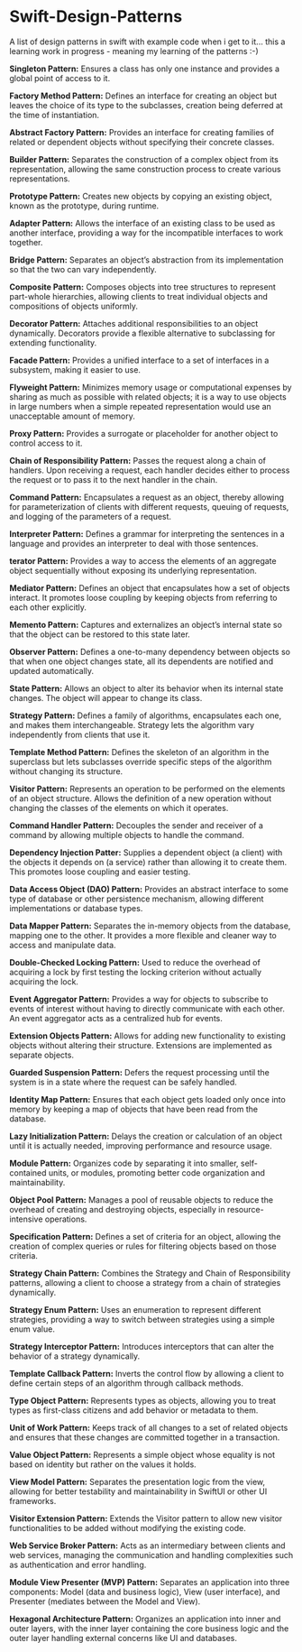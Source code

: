 # Swift-Design-Patterns

A list of design patterns in swift with example code when i get to it... this a learning work in progress - meaning my learning of the patterns :-)


**Singleton Pattern:**
Ensures a class has only one instance and provides a global point of access to it.
 
**Factory Method Pattern:**
Defines an interface for creating an object but leaves the choice of its type to the subclasses, creation being deferred at the time of instantiation.

**Abstract Factory Pattern:**
Provides an interface for creating families of related or dependent objects without specifying their concrete classes.

**Builder Pattern:**
Separates the construction of a complex object from its representation, allowing the same construction process to create various representations.

**Prototype Pattern:**
Creates new objects by copying an existing object, known as the prototype, during runtime.

**Adapter Pattern:**
Allows the interface of an existing class to be used as another interface, providing a way for the incompatible interfaces to work together.

**Bridge Pattern:**
	Separates an object’s abstraction from its implementation so that the two can vary independently.

**Composite Pattern:**
Composes objects into tree structures to represent part-whole hierarchies, allowing clients to treat individual objects and compositions of objects uniformly.

**Decorator Pattern:**
Attaches additional responsibilities to an object dynamically. Decorators provide a flexible alternative to subclassing for extending functionality.

**Facade Pattern:**
Provides a unified interface to a set of interfaces in a subsystem, making it easier to use.

**Flyweight Pattern:**
Minimizes memory usage or computational expenses by sharing as much as possible with related objects; it is a way to use objects in large numbers when a simple repeated representation would use an unacceptable amount of memory.

**Proxy Pattern:**
Provides a surrogate or placeholder for another object to control access to it.

**Chain of Responsibility Pattern:**
Passes the request along a chain of handlers. Upon receiving a request, each handler decides either to process the request or to pass it to the next handler in the chain.

**Command Pattern:**
Encapsulates a request as an object, thereby allowing for parameterization of clients with different requests, queuing of requests, and logging of the parameters of a request.

**Interpreter Pattern:**
Defines a grammar for interpreting the sentences in a language and provides an interpreter to deal with those sentences.

**terator Pattern:**
Provides a way to access the elements of an aggregate object sequentially without exposing its underlying representation.

**Mediator Pattern:**
Defines an object that encapsulates how a set of objects interact. It promotes loose coupling by keeping objects from referring to each other explicitly.

**Memento Pattern:**
Captures and externalizes an object’s internal state so that the object can be restored to this state later.

**Observer Pattern:**
Defines a one-to-many dependency between objects so that when one object changes state, all its dependents are notified and updated automatically.

**State Pattern:**
	Allows an object to alter its behavior when its internal state changes. The object will appear to change its class.

**Strategy Pattern:**
	Defines a family of algorithms, encapsulates each one, and makes them interchangeable. Strategy lets the algorithm vary independently from clients that use it.

**Template Method Pattern:**
Defines the skeleton of an algorithm in the superclass but lets subclasses override specific steps of the algorithm without changing its structure.

**Visitor Pattern:**
	Represents an operation to be performed on the elements of an object structure. Allows the definition of a new operation without changing the classes of the elements on which it operates.
 
**Command Handler Pattern:**
Decouples the sender and receiver of a command by allowing multiple objects to handle the command.

**Dependency Injection Patter:**
Supplies a dependent object (a client) with the objects it depends on (a service) rather than allowing it to create them. This promotes loose coupling and easier testing.

**Data Access Object (DAO) Pattern:**
Provides an abstract interface to some type of database or other persistence mechanism, allowing different implementations or database types.

**Data Mapper Pattern:**
Separates the in-memory objects from the database, mapping one to the other. It provides a more flexible and cleaner way to access and manipulate data.

**Double-Checked Locking Pattern:**
Used to reduce the overhead of acquiring a lock by first testing the locking criterion without actually acquiring the lock.

**Event Aggregator Pattern:**
Provides a way for objects to subscribe to events of interest without having to directly communicate with each other. An event aggregator acts as a centralized hub for events.

**Extension Objects Pattern:**
Allows for adding new functionality to existing objects without altering their structure. Extensions are implemented as separate objects.

**Guarded Suspension Pattern:**
Defers the request processing until the system is in a state where the request can be safely handled.

**Identity Map Pattern:**
Ensures that each object gets loaded only once into memory by keeping a map of objects that have been read from the database.

**Lazy Initialization Pattern:**
Delays the creation or calculation of an object until it is actually needed, improving performance and resource usage.

**Module Pattern:**
Organizes code by separating it into smaller, self-contained units, or modules, promoting better code organization and maintainability.

**Object Pool Pattern:**
Manages a pool of reusable objects to reduce the overhead of creating and destroying objects, especially in resource-intensive operations.

**Specification Pattern:**
Defines a set of criteria for an object, allowing the creation of complex queries or rules for filtering objects based on those criteria.

**Strategy Chain Pattern:**
Combines the Strategy and Chain of Responsibility patterns, allowing a client to choose a strategy from a chain of strategies dynamically.

**Strategy Enum Pattern:**
Uses an enumeration to represent different strategies, providing a way to switch between strategies using a simple enum value.

**Strategy Interceptor Pattern:**
Introduces interceptors that can alter the behavior of a strategy dynamically.

**Template Callback Pattern:**
Inverts the control flow by allowing a client to define certain steps of an algorithm through callback methods.

**Type Object Pattern:**
Represents types as objects, allowing you to treat types as first-class citizens and add behavior or metadata to them.

**Unit of Work Pattern:**
Keeps track of all changes to a set of related objects and ensures that these changes are committed together in a transaction.

**Value Object Pattern:**
Represents a simple object whose equality is not based on identity but rather on the values it holds.

**View Model Pattern:**
Separates the presentation logic from the view, allowing for better testability and maintainability in SwiftUI or other UI frameworks.

**Visitor Extension Pattern:**
Extends the Visitor pattern to allow new visitor functionalities to be added without modifying the existing code.

**Web Service Broker Pattern:**
Acts as an intermediary between clients and web services, managing the communication and handling complexities such as authentication and error handling.

**Module View Presenter (MVP) Pattern:**
Separates an application into three components: Model (data and business logic), View (user interface), and Presenter (mediates between the Model and View).

**Hexagonal Architecture Pattern:**
Organizes an application into inner and outer layers, with the inner layer containing the core business logic and the outer layer handling external concerns like UI and databases.
